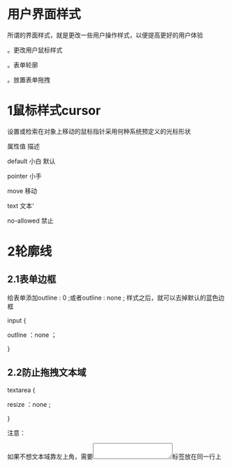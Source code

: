 # 用户界面样式

所谓的界面样式，就是更改一些用户操作样式，以便提高更好的用户体验

。更改用户鼠标样式

。表单轮廓

。放置表单拖拽

# 1鼠标样式cursor

设置或检索在对象上移动的鼠标指针采用何种系统预定义的光标形状

属性值                     描述

default                     小白   默认

pointer                    小手

move                        移动

text                            文本‘

no-allowed               禁止

# 2轮廓线

## 2.1表单边框

给表单添加outline : 0 ;或者outline : none ; 样式之后，就可以去掉默认的蓝色边框

input {

outline ：none ；

}

## 2.2防止拖拽文本域

textarea {

resize ：none ;

}

注意：

如果不想文本域靠左上角，需要<textarea ></textarea>标签放在同一行上



 